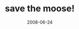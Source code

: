 ---
layout: base.njk
title : 'save the moose!' 
view_title : 'save the moose!' 
year : '2008' 
date : '2008-06-24' 
img_file : '/drawing/savethemoose.jpg' 
html_file : 'savethemoose' 
next_html : 'youmeltme.html' 
year_order : '273' 
permalink : "title/{{html_file}}.html"
---